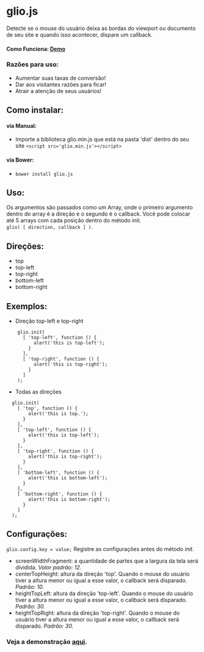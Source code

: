 # glio.js
Detecte se o mouse do usuário deixa as bordas do viewport ou documento de seu site e quando isso acontecer, dispare um callback.

####  Como Funciona: <a href="http://luisvinicius167.github.io/gliojs/"> Demo </a>

### Razões para uso:
* Aumentar suas taxas de conversão!
* Dar aos visitantes razões para ficar!
* Atrair a atenção de seus usuários!


## Como instalar:
#### via Manual:
* Importe a biblioteca glio.min.js que está na pasta 'dist' dentro do seu site ```<script src='glio.min.js'></script>``` 

#### via Bower:
* ``` bower install glio.js ```

## Uso:
Os argumentos são passados como um Array, onde o primeiro argumento dentro do array é a direção e o segundo é o callback. Você pode colocar até 5 arrays com cada posição dentro do método init. <br>
```glio( [ direction, callback ] )```.

## Direções:
* top
* top-left
* top-right
* bottom-left
* bottom-right

## Exemplos:
* Direção top-left e top-right
```
    glio.init(
      [ 'top-left', function () {
          alert('this is top-left');
        }
      ],
      [ 'top-right', function () {
          alert('this is top-right');
        }
      ]
    );
```

* Todas as direções
```
  glio.init(
    [ 'top', function () {
        alert('this is top.');
      }
    ],
    [ 'top-left', function () {
        alert('this is top-left');
      }
    ],
    [ 'top-right', function () {
        alert('this is top-right');
      }
    ],
    [ 'bottom-left', function () {
        alert('this is bottom-left');
      }
    ],
    [ 'bottom-right', function () {
        alert('this is bottom-right'); 
      }
    ] 
  );
```

## Configurações:
  ```glio.config.key = value;``` Registre as configurações antes do método <i>init</i>. 
 * screenWidthFragment: a quantidade de partes que a largura da tela será dividida. <i>Valor padrão: 12.</i>
 * centerTopHeight: altura da direção 'top'. Quando o mouse do usuário tiver a altura menor ou igual a esse valor, o callback será disparado. <i>Padrão: 10.</i>
 * heightTopLeft: altura da direção 'top-left'. Quando o mouse do usuário tiver a altura menor ou igual a esse valor, o callback será disparado. <i>Padrão: 30.</i>
 * heightTopRight: altura da direção 'top-right'. Quando o mouse do usuário tiver a altura menor ou igual a esse valor, o callback será disparado. <i>Padrão: 30.</i>

### Veja a demonstração <a href="http://luisvinicius167.github.io/gliojs/"> aqui</a>.
